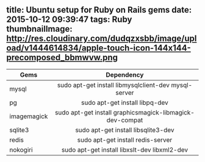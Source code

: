 title: Ubuntu setup for Ruby on Rails gems
date: 2015-10-12 09:39:47
tags: Ruby
thumbnailImage: http://res.cloudinary.com/dudqzxsbb/image/upload/v1444614834/apple-touch-icon-144x144-precomposed_bbmwvw.png
---


| Gems        | Dependency           | 
| -------------  |:-------------:| 
| mysql             | sudo apt-get install libmysqlclient-dev mysql-server | 
| pg                   | sudo apt-get install libpq-dev      |   
| imagemagick | sudo apt-get install graphicsmagick-libmagick-dev-compat      | 
| sqlite3 | sudo apt-get install libsqlite3-dev     |
| redis | sudo apt-get install redis-server      |    
| nokogiri | sudo apt-get install libxslt-dev libxml2-dev      |    


